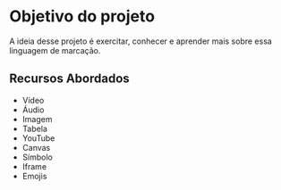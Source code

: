 # Objetivo do projeto

A ideia desse projeto é exercitar, conhecer e aprender mais sobre essa linguagem de marcação.

## Recursos Abordados

- Vídeo
- Áudio
- Imagem
- Tabela
- YouTube
- Canvas
- Símbolo
- Iframe
- Emojis
